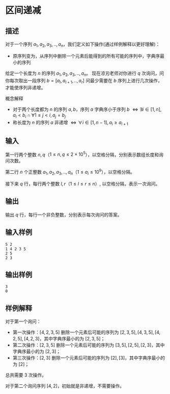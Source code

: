 # 区间递减
## 描述
对于一个序列 $a_1,a_2,a_3,..,a_n$，我们定义如下操作(通过样例解释以更好理解)：
- 原序列变为，从序列中删除一个元素后能得到的所有可能的序列中，字典序最小的序列

给定一个长度为 $n$ 的序列 $a_1,a_2,a_3,..,a_n$。
现在凉刃老师对你进行 $q$ 次询问，问你每次取出一段序列 $b = [a_l,a_{l+1},..,a_{r}]$ 问最少需要在 $b$ 序列上进行几次操作，才能使序列非递增。

概念解释
- 对于两个长度都为 $n$ 的序列 $a,b$，序列 $a$ 字典序小于序列 $b$ $\iff \exists i \in [1,n], a_i < b_i \cap \forall 1 \le j<i, a_j = b_j$
- 称长度为 $n$ 的序列 $a$ 非递增 $\iff \forall i \in [1,n-1], a_i \ge a_{i+1}$

## 输入
第一行两个整数 $n,q$（$1 \le n,q \le 2\times 10^5$），以空格分隔，分别表示数组长度和询问次数。

第二行 $n$ 个正整数 $a_1,a_2,a_3,..,a_n$（$1 \le a_i \le 10^9$），以空格分隔。

接下来 $q$ 行，每行两个整数 $l,r$（$1 \le l \le r \le n$）, 以空格分隔，表示一次询问。

## 输出
输出 $q$ 行，每行一个非负整数，分别表示每次询问的答案。


## 输入样例
```
5 2
1 4 2 3 5
2 5
2 3
```

## 输出样例
```
3
0
```

## 样例解释
对于第一个询问：

- 第一次操作：$[4, 2, 3, 5]$ 删除一个元素后可能的序列为 $[2, 3, 5], [4, 3, 5], [4, 2, 5], [4, 2, 3]$，其中字典序最小的为 $[2, 3, 5]$；
- 第二次操作：$[2, 3, 5]$ 删除一个元素后可能的序列为 $[3, 5], [2, 5], [2, 3]$，其中字典序最小的为 $[2, 3]$；
- 第三次操作：$[2, 3]$ 删除一个元素后可能的序列为 $[2], [3]$，其中字典序最小的为 $[2]$；

总共需要 $3$ 次操作。

对于第二个询问序列 $[4,2]$，初始就是非递增，不需要操作。